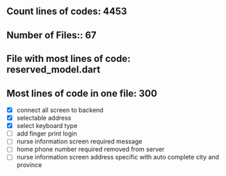 
## Count lines of codes: 4453
## Number of Files:: 67
## File with most lines of code: reserved_model.dart
## Most lines of code in one file: 300


- [x] connect all screen to backend
- [x] selectable address
- [x] select keyboard type
- [ ] add finger print login 
- [ ] nurse information screen required message
- [ ] home phone number required removed from server
- [ ] nurse information screen address specific with auto complete city and province